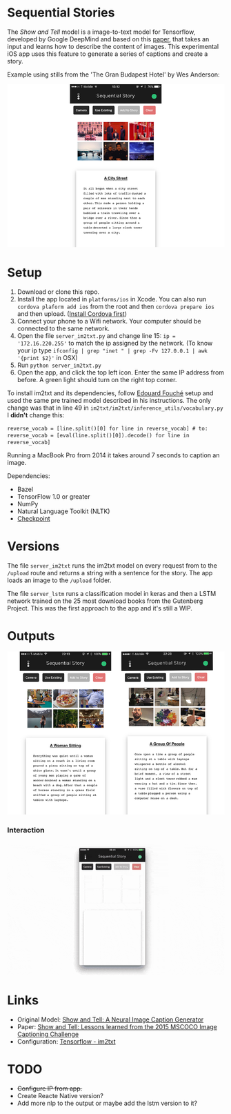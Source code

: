 #  Sequential Stories

The <i>Show and Tell</i> model is a image-to-text model for Tensorflow, developed by Google DeepMind and based on this [paper](https://arxiv.org/abs/1609.06647), that takes an input and learns how to describe the content of images. This experimental iOS app uses this feature to generate a series of captions and create a story.

Example using stills from the 'The Gran Budapest Hotel' by Wes Anderson:

![demo](uploads/demo0.jpg)

# Setup

1. Download or clone this repo.
2. Install the app located in `platforms/ios` in Xcode. You can also run `cordova plaform add ios` from the root and then `cordova prepare ios` and then upload. ([Install Cordova first](https://cordova.apache.org/))
3. Connect your phone to a Wifi network. Your computer should be connected to the same network.
4. Open the file `server_im2txt.py` and change line 15: `ip = '172.16.220.255'` to match the ip assigned by the network. (To know your ip type `ifconfig | grep "inet " | grep -Fv 127.0.0.1 | awk '{print $2}'` in OSX)
5. Run `python server_im2txt.py`
6. Open the app, and click the top left icon. Enter the same IP address from before. A green light should turn on the right top corner.

To install im2txt and its dependencies, follow [Edouard Fouché](https://edouardfouche.com/Fun-with-Tensorflow-im2txt/) setup and used the same pre trained model described in his instructions. The only change was that in line 49 in `im2txt/im2txt/inference_utils/vocabulary.py` I <b>didn't</b> change this:

```
reverse_vocab = [line.split()[0] for line in reverse_vocab] # to:
reverse_vocab = [eval(line.split()[0]).decode() for line in reverse_vocab]
```
Running a MacBook Pro from 2014 it takes around 7 seconds to caption an image.

Dependencies:
 - Bazel
 - TensorFlow 1.0 or greater
 - NumPy
 - Natural Language Toolkit (NLTK)
 - [Checkpoint](https://drive.google.com/file/d/0B_qCJ40uBfjEWVItOTdyNUFOMzg/view)

# Versions

The file `server_im2txt` runs the im2txt model on every request from to the `/upload` route and returns a string with a sentence for the story.
The app loads an image to the `/upload` folder.

The file `server_lstm` runs a classification model in keras and then a LSTM network trained on the 25 most download books from the Gutenberg Project. This was the first approach to the app and it's still a WIP.

# Outputs

![demo](uploads/demo4.jpg)

### Interaction

![demo](uploads/clip.gif)

# Links
- Original Model: [Show and Tell: A Neural Image Caption Generator](https://github.com/tensorflow/models/tree/master/im2txt)
- Paper: [Show and Tell: Lessons learned from the 2015 MSCOCO Image Captioning Challenge](https://arxiv.org/abs/1609.06647)
- Configuration: [Tensorflow - im2txt](https://edouardfouche.com/Fun-with-Tensorflow-im2txt/)

# TODO

-  ~~Configure IP from app.~~
- Create Reacte Native version?
- Add more nlp to the output or maybe add the lstm version to it?
